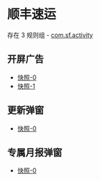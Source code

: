 # 顺丰速运

存在 3 规则组 - [com.sf.activity](/src/apps/com.sf.activity.ts)

## 开屏广告

- [快照-0](https://i.gkd.li/import/import/12642434)
- [快照-1](https://i.gkd.li/import/import/12901349)

## 更新弹窗

- [快照-0](https://i.gkd.li/import/import/12642445)

## 专属月报弹窗

- [快照-0](https://i.gkd.li/import/import/12642441)

